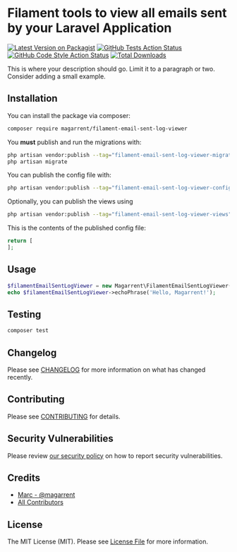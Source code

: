 # Filament tools to view all emails sent by your Laravel Application

[![Latest Version on Packagist](https://img.shields.io/packagist/v/magarrent/filament-email-sent-log-viewer.svg?style=flat-square)](https://packagist.org/packages/magarrent/filament-email-sent-log-viewer)
[![GitHub Tests Action Status](https://img.shields.io/github/actions/workflow/status/magarrent/filament-email-sent-log-viewer/run-tests.yml?branch=main&label=tests&style=flat-square)](https://github.com/magarrent/filament-email-sent-log-viewer/actions?query=workflow%3Arun-tests+branch%3Amain)
[![GitHub Code Style Action Status](https://img.shields.io/github/actions/workflow/status/magarrent/filament-email-sent-log-viewer/fix-php-code-style-issues.yml?branch=main&label=code%20style&style=flat-square)](https://github.com/magarrent/filament-email-sent-log-viewer/actions?query=workflow%3A"Fix+PHP+code+style+issues"+branch%3Amain)
[![Total Downloads](https://img.shields.io/packagist/dt/magarrent/filament-email-sent-log-viewer.svg?style=flat-square)](https://packagist.org/packages/magarrent/filament-email-sent-log-viewer)



This is where your description should go. Limit it to a paragraph or two. Consider adding a small example.

## Installation

You can install the package via composer:

```bash
composer require magarrent/filament-email-sent-log-viewer
```

You **must** publish and run the migrations with:

```bash
php artisan vendor:publish --tag="filament-email-sent-log-viewer-migrations"
php artisan migrate
```

You can publish the config file with:

```bash
php artisan vendor:publish --tag="filament-email-sent-log-viewer-config"
```

Optionally, you can publish the views using

```bash
php artisan vendor:publish --tag="filament-email-sent-log-viewer-views"
```

This is the contents of the published config file:

```php
return [
];
```

## Usage

```php
$filamentEmailSentLogViewer = new Magarrent\FilamentEmailSentLogViewer();
echo $filamentEmailSentLogViewer->echoPhrase('Hello, Magarrent!');
```

## Testing

```bash
composer test
```

## Changelog

Please see [CHANGELOG](CHANGELOG.md) for more information on what has changed recently.

## Contributing

Please see [CONTRIBUTING](.github/CONTRIBUTING.md) for details.

## Security Vulnerabilities

Please review [our security policy](../../security/policy) on how to report security vulnerabilities.

## Credits

- [Marc - @magarrent](https://github.com/magarrent)
- [All Contributors](../../contributors)

## License

The MIT License (MIT). Please see [License File](LICENSE.md) for more information.
